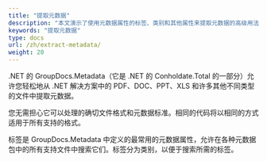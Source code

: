 ```yaml
---
title: "提取元数据"
description: "本文演示了使用元数据属性的标签、类别和其他属性来提取元数据的高级用法。"
keywords: "提取元数据"
type: docs
url: /zh/extract-metadata/
weight: 20
---
```


.NET 的 GroupDocs.Metadata（它是 .NET 的 Conholdate.Total 的一部分）允许您轻松地从 .NET 解决方案中的 PDF、DOC、PPT、XLS 和许多其他不同类型的文件中提取元数据。

您无需担心它可以处理的确切文件格式和元数据标准。相同的代码将以相同的方式适用于所有支持的格式。

标签是 GroupDocs.Metadata 中定义的最常用的元数据属性，允许在各种元数据包中的所有支持文件中搜索它们。标签分为类别，以便于搜索所需的标签。




